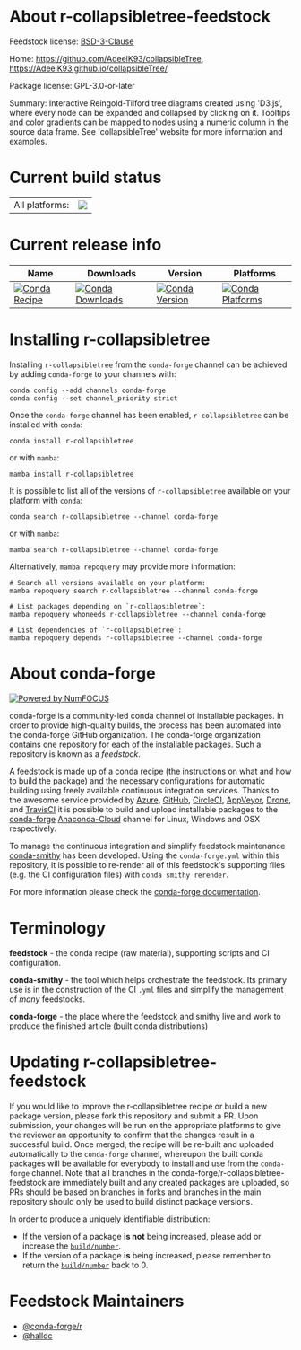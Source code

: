 About r-collapsibletree-feedstock
=================================

Feedstock license: [BSD-3-Clause](https://github.com/conda-forge/r-collapsibletree-feedstock/blob/main/LICENSE.txt)

Home: https://github.com/AdeelK93/collapsibleTree, https://AdeelK93.github.io/collapsibleTree/

Package license: GPL-3.0-or-later

Summary: Interactive Reingold-Tilford tree diagrams created using 'D3.js', where every node can be expanded and collapsed by clicking on it. Tooltips and color gradients can be mapped to nodes using a numeric column in the source data frame. See 'collapsibleTree' website for more information and examples.

Current build status
====================


<table><tr><td>All platforms:</td>
    <td>
      <a href="https://dev.azure.com/conda-forge/feedstock-builds/_build/latest?definitionId=4196&branchName=main">
        <img src="https://dev.azure.com/conda-forge/feedstock-builds/_apis/build/status/r-collapsibletree-feedstock?branchName=main">
      </a>
    </td>
  </tr>
</table>

Current release info
====================

| Name | Downloads | Version | Platforms |
| --- | --- | --- | --- |
| [![Conda Recipe](https://img.shields.io/badge/recipe-r--collapsibletree-green.svg)](https://anaconda.org/conda-forge/r-collapsibletree) | [![Conda Downloads](https://img.shields.io/conda/dn/conda-forge/r-collapsibletree.svg)](https://anaconda.org/conda-forge/r-collapsibletree) | [![Conda Version](https://img.shields.io/conda/vn/conda-forge/r-collapsibletree.svg)](https://anaconda.org/conda-forge/r-collapsibletree) | [![Conda Platforms](https://img.shields.io/conda/pn/conda-forge/r-collapsibletree.svg)](https://anaconda.org/conda-forge/r-collapsibletree) |

Installing r-collapsibletree
============================

Installing `r-collapsibletree` from the `conda-forge` channel can be achieved by adding `conda-forge` to your channels with:

```
conda config --add channels conda-forge
conda config --set channel_priority strict
```

Once the `conda-forge` channel has been enabled, `r-collapsibletree` can be installed with `conda`:

```
conda install r-collapsibletree
```

or with `mamba`:

```
mamba install r-collapsibletree
```

It is possible to list all of the versions of `r-collapsibletree` available on your platform with `conda`:

```
conda search r-collapsibletree --channel conda-forge
```

or with `mamba`:

```
mamba search r-collapsibletree --channel conda-forge
```

Alternatively, `mamba repoquery` may provide more information:

```
# Search all versions available on your platform:
mamba repoquery search r-collapsibletree --channel conda-forge

# List packages depending on `r-collapsibletree`:
mamba repoquery whoneeds r-collapsibletree --channel conda-forge

# List dependencies of `r-collapsibletree`:
mamba repoquery depends r-collapsibletree --channel conda-forge
```


About conda-forge
=================

[![Powered by
NumFOCUS](https://img.shields.io/badge/powered%20by-NumFOCUS-orange.svg?style=flat&colorA=E1523D&colorB=007D8A)](https://numfocus.org)

conda-forge is a community-led conda channel of installable packages.
In order to provide high-quality builds, the process has been automated into the
conda-forge GitHub organization. The conda-forge organization contains one repository
for each of the installable packages. Such a repository is known as a *feedstock*.

A feedstock is made up of a conda recipe (the instructions on what and how to build
the package) and the necessary configurations for automatic building using freely
available continuous integration services. Thanks to the awesome service provided by
[Azure](https://azure.microsoft.com/en-us/services/devops/), [GitHub](https://github.com/),
[CircleCI](https://circleci.com/), [AppVeyor](https://www.appveyor.com/),
[Drone](https://cloud.drone.io/welcome), and [TravisCI](https://travis-ci.com/)
it is possible to build and upload installable packages to the
[conda-forge](https://anaconda.org/conda-forge) [Anaconda-Cloud](https://anaconda.org/)
channel for Linux, Windows and OSX respectively.

To manage the continuous integration and simplify feedstock maintenance
[conda-smithy](https://github.com/conda-forge/conda-smithy) has been developed.
Using the ``conda-forge.yml`` within this repository, it is possible to re-render all of
this feedstock's supporting files (e.g. the CI configuration files) with ``conda smithy rerender``.

For more information please check the [conda-forge documentation](https://conda-forge.org/docs/).

Terminology
===========

**feedstock** - the conda recipe (raw material), supporting scripts and CI configuration.

**conda-smithy** - the tool which helps orchestrate the feedstock.
                   Its primary use is in the construction of the CI ``.yml`` files
                   and simplify the management of *many* feedstocks.

**conda-forge** - the place where the feedstock and smithy live and work to
                  produce the finished article (built conda distributions)


Updating r-collapsibletree-feedstock
====================================

If you would like to improve the r-collapsibletree recipe or build a new
package version, please fork this repository and submit a PR. Upon submission,
your changes will be run on the appropriate platforms to give the reviewer an
opportunity to confirm that the changes result in a successful build. Once
merged, the recipe will be re-built and uploaded automatically to the
`conda-forge` channel, whereupon the built conda packages will be available for
everybody to install and use from the `conda-forge` channel.
Note that all branches in the conda-forge/r-collapsibletree-feedstock are
immediately built and any created packages are uploaded, so PRs should be based
on branches in forks and branches in the main repository should only be used to
build distinct package versions.

In order to produce a uniquely identifiable distribution:
 * If the version of a package **is not** being increased, please add or increase
   the [``build/number``](https://docs.conda.io/projects/conda-build/en/latest/resources/define-metadata.html#build-number-and-string).
 * If the version of a package **is** being increased, please remember to return
   the [``build/number``](https://docs.conda.io/projects/conda-build/en/latest/resources/define-metadata.html#build-number-and-string)
   back to 0.

Feedstock Maintainers
=====================

* [@conda-forge/r](https://github.com/conda-forge/r/)
* [@halldc](https://github.com/halldc/)


